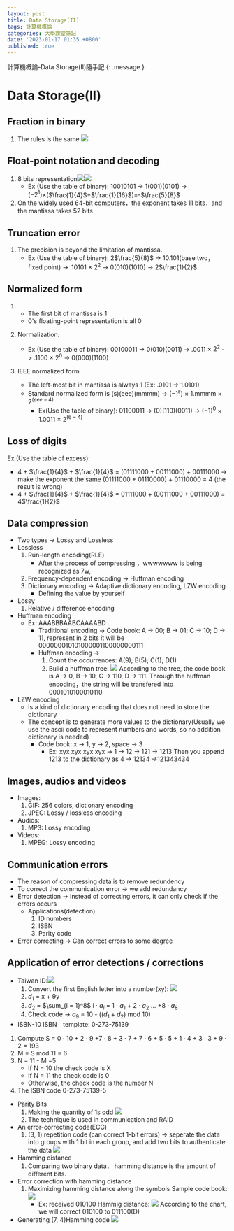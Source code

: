 ```yaml
---
layout: post
title: Data Storage(II)
tags: 計算機概論
categories: 大學課堂筆記
date: '2023-01-17 01:35 +0800'
published: true
---
```

計算機概論-Data Storage(II)隨手記
{: .message }

# Data Storage(II)
## Fraction in binary
1. The rules is the same ![](https://i.imgur.com/pqwL1v6.png)
## Float-point notation and decoding
1. 8 bits representation![](https://i.imgur.com/6YrHIlt.png)![](https://i.imgur.com/BDVrmtA.png)
    * Ex (Use the table of binary): 10010101 -> 1(001)(0101) -> ($-2^{1}$)$\times$($\frac{1}{4}$+$\frac{1}{16}$)=-$\frac{5}{8}$
2. On the widely used 64-bit computers，the exponent takes 11 bits，and the mantissa takes 52 bits
## Truncation error
1. The precision is beyond the limitation of mantissa.
    * Ex (Use the table of binary): 2$\frac{5}{8}$ -> 10.101(base two，fixed point) -> .10101 $\times$  $2^{2}$ -> 0(010)(1010) -> 2$\frac{1}{2}$
## Normalized form
1. *  The first bit of mantissa is 1 
    * 0's floating-point representation is all 0
2. Normalization:
    * Ex (Use the table of binary): 00100011 -> 0(010)(0011) -> .0011 $\times$ $2^{2}$ -> .1100 $\times$ $2^{0}$ -> 0(000)(1100)
3. IEEE normalized form
    
    * The left-most bit in mantissa is always 1 (Ex: .0101 -> 1.0101)
    * Standard normalized form is (s)(eee)(mmmm) -> ($-1^{s}$) $\times$ 1.mmmm $\times$ $2^{(eee-4)}$
        * Ex(Use the table of binary): 01100011 -> (0)(110)(0011) -> $(-1)^{0}$ $\times$ 1.0011 $\times$ $2^{(6-4)}$
## Loss of digits
Ex (Use the table of excess): 
* 4 + $\frac{1}{4}$ + $\frac{1}{4}$ = (01111000 + 00111000) + 00111000 -> make the exponent the same (01111000 + 01110000) + 01110000 = 4 (the result is wrong)
* 4 + $\frac{1}{4}$ + $\frac{1}{4}$ = 01111000 + (00111000 + 00111000) = 4$\frac{1}{2}$
## Data compression
* Two types -> Lossy and Lossless
* Lossless
    1. Run-length encoding(RLE)
        * After the process of compressing ，wwwwwww is being recognized as 7w,      
    2. Frequency-dependent encoding -> Huffman encoding
    3. Dictionary encoding -> Adaptive dictionary encoding, LZW encoding
        * Defining the value by yourself 
* Lossy
    1. Relative / difference encoding
* Huffman encoding
    * Ex: AAABBBAABCAAAABD
        * Traditional encoding -> Code book: A -> 00; B -> 01; C -> 10; D -> 11, represent in 2 bits it will be 000000010101000001100000000111
        * Huffman encoding -> 
            1. Count the occurrences:  A(9); B(5); C(1); D(1)
            2. Build a huffman tree: 
                                           ![](https://i.imgur.com/nWxGAT7.png)
            According to the tree, the code book is A -> 0, B -> 10, C -> 110, D -> 111. Through the huffman encoding，the string will be transfered into 0001010100010110
* LZW encoding
    * Is a kind of dictionary encoding that does not need to store the dictionary
    * The concept is to generate more values to the dictionary(Usually we use the ascii code to represent numbers and words, so no addition dictionary is needed)
        * Code book: x -> 1, y -> 2, space -> 3    
            * Ex: xyx xyx xyx xyx
            -> 1
            -> 12
            -> 121
            -> 1213
            Then you append 1213 to the dictionary as 4
            -> 12134
            ->121343434
## Images, audios and videos
* Images: 
    1. GIF: 256 colors, dictionary encoding
    2. JPEG: Lossy / lossless encoding
* Audios: 
    1. MP3: Lossy encoding
* Videos: 
    1. MPEG: Lossy encoding
## Communication errors
* The reason of compressing data is to remove redundency
* To correct the communication error -> we add redundancy 
* Error detection -> instead of correcting errors, it can only check if the errors occurs
    * Applications(detection): 
        1. ID numbers
        2. ISBN
        3. Parity code 
* Error correcting -> Can correct errors to some degree
## Application of error detections / corrections
* Taiwan ID:![](https://i.imgur.com/GrBxbtA.png)
    1. Convert the first English letter into a number(xy):
    ![](https://i.imgur.com/MzCD1dk.png)
    2. $d_1$ = x + 9y
    3. $d_2$ = $\sum_{i = 1}^8$ i $\cdot$ $a_i$ = 1 $\cdot$ $a_1$ + 2 $\cdot$ $a_2$ ... +8 $\cdot$ $a_8$
    4. Check code -> $a_9$ = 10 - (($d_1$ + $d_2$) mod 10)
* ISBN-10
ISBN　template: 0-273-75139
1. Compute S = 0 $\cdot$ 10 + 2 $\cdot$ 9 +7 $\cdot$ 8 + 3 $\cdot$ 7 + 7 $\cdot$ 6 + 5 $\cdot$ 5 + 1 $\cdot$ 4 + 3 $\cdot$ 3 + 9 $\cdot$ 2 = 193
2. M = S mod 11 = 6 
3. N = 11 - M =5
    * If N = 10 the check code is X
    * If N = 11 the check code is 0
    * Otherwise, the check code is the number N
4. The ISBN code  0-273-75139-5
* Parity Bits
    1. Making the quantity of 1s odd
    ![](https://i.imgur.com/gaBDWYj.png)
    2. The technique is used in  communication and RAID 
* An error-correcting code(ECC)
    1. (3, 1) repetition code (can correct 1-bit errors) -> seperate the data into groups with 1 bit in each group, and add two bits to authenticate the data 
        ![](https://i.imgur.com/SOldZpS.png)
* Hamming distance
    1. Comparing two binary data， hamming distance is the amount of different bits.
* Error correction with hamming distance
    1. Maximizing hamming distance along the symbols
    Sample code book:
    ![](https://i.imgur.com/qvBxx5o.png)
        * Ex: received 010100
        Hammig distance:    ![](https://i.imgur.com/43W6zqv.png)
    According to the chart, we will correct 010100 to 011100(D)
* Generating (7, 4)Hamming code
    ![](https://i.imgur.com/3ugdiSq.png)


    






            
            
    





